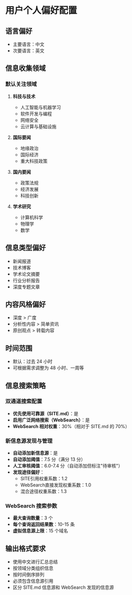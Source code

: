 # 用户个人偏好配置

## 语言偏好
- 主要语言：中文
- 次要语言：英文

## 信息收集领域

### 默认关注领域
1. **科技与技术**
   - 人工智能与机器学习
   - 软件开发与编程
   - 网络安全
   - 云计算与基础设施

2. **国际要闻**
   - 地缘政治
   - 国际经济
   - 重大科技政策

3. **国内要闻**
   - 政策法规
   - 经济发展
   - 科技创新

4. **学术研究**
   - 计算机科学
   - 物理学
   - 数学

## 信息类型偏好
- 新闻报道
- 技术博客
- 学术论文摘要
- 行业分析报告
- 深度专题文章

## 内容风格偏好
- 深度 > 广度
- 分析性内容 > 简单资讯
- 原创观点 > 转载内容

## 时间范围
- 默认：过去 24 小时
- 可根据需求调整为 48 小时、一周等

## 信息搜索策略

### 双通道搜索配置
- **优先使用可靠源（SITE.md）**：是
- **启用广泛网络搜索（WebSearch）**：是
- **WebSearch 相对权重**：30%（相对于 SITE.md 的 70%）

### 新信息源发现与管理
- **自动添加新信息源**：是
- **自动添加阈值**：7.5 分（满分 13 分）
- **人工审核阈值**：6.0-7.4 分（自动添加但标注"待审核"）
- **发现途径偏好**：
  - SITE引用权重系数：1.2
  - WebSearch直接发现权重系数：1.0
  - 混合途径权重系数：1.3

### WebSearch 搜索参数
- **最大查询数量**：3 个
- **每个查询返回结果数**：10-15 条
- **虚拟信息源上限**：15 个域名

## 输出格式要求
- 使用中文进行汇总总结
- 按领域分类组织信息
- 按时间倒序排列
- 必须包含信息源引用
- 区分 SITE.md 信息源和 WebSearch 发现的信息源
